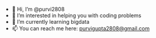 - 👋 Hi, I’m @purvi2808
- 👀 I’m interested in helping you with coding problems
- 🌱 I’m currently learning bigdata
- 📫 You can reach me here: purvigupta2808@gmail.com

<!---
purvi2808/purvi2808 is a ✨ special ✨ repository because its `README.md` (this file) appears on your GitHub profile.
You can click the Preview link to take a look at your changes.
--->
